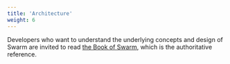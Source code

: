 ```yaml
---
title: 'Architecture'
weight: 6
---
```


Developers who want to understand the underlying concepts and design of Swarm are invited to read [the Book of Swarm](https://swarm-gateways.net/bzz:/latest.bookofswarm.eth/the-book-of-swarm-viktor-tron-v0.1-pre-release.pdf), which is the authoritative reference.
